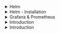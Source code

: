 <details>
<summary>Helm</summary>
<br>

  The term "helm" is often used in the context of navigation and refers to a device used for steering ships or boats. It includes the ship's wheel or tiller and any associated equipment needed to control the direction of the vessel.

  In a broader and more metaphorical sense, "at the helm" is an idiom that means in charge or in a position of leadership. For example, a CEO is at the helm of a company, meaning they're the one steering the company in its strategic direction.

   If you're referring to a different context for the word "helm", please provide more information so I can give a more accurate response.

</details>


<details>
<summary>Helm - Installation</summary>
<br>

  Helm is a package manager for Kubernetes that simplifies deployment of applications and services to your Kubernetes cluster. As of my knowledge cut-off in September 2021, below are the steps to install Helm:

Download the Helm binary
You can download the Helm binary from the Helm GitHub project page. As of my last update, Helm 3 is the latest version and you should use that unless you have a specific need for a different version. The download links for the various operating systems can be found here: https://github.com/helm/helm/releases

Install the Helm binary
Once you've downloaded the Helm binary, you'll need to install it. The process differs depending on your operating system.

On macOS, you can use Homebrew
   -     brew install helm

On Linux, you'll need to manually install the binary. After downloading, you can move it to your bin folder with the following commands:

```
tar -zxvf helm-v3.0.0-linux-amd64.tar.gz
cd linux-amd64
sudo mv helm /usr/local/bin/helm
```

Confirm the Installation
You can confirm that Helm is installed correctly by running the following command in your terminal:
   -     helm version


This should return the version of Helm that you installed.

Please note that to use Helm, you must have a Kubernetes cluster set up and have the kubectl command line (kubectl CLI) installed.
</details>


<details>
<summary>Grafana & Prometheus</summary>
<br>

  What is Grafana?

  Grafana is an open-source platform for monitoring and observability. It allows you to visualize, alert on, and understand your metrics no matter where they are stored. It creates visual dashboards for your data to help you better understand what is happening in real time. You can create your own dashboard from your data or use a pre-created dashboard.
  
  What is Prometheus?
  
  Prometheus is an open-source monitoring system and time series database. It collects metrics from monitored targets by scraping metrics HTTP endpoints. Prometheus is designed for reliability, to be the system you go to during an outage to allow you to quickly diagnose problems.
  
  How do Grafana and Prometheus work together?
  
  Prometheus collects and stores metrics and Grafana visualizes that data. Grafana can query the Prometheus server data source and create dashboard visualizations based on that data. Prometheus and Grafana are often used together in the monitoring and observability stack.
  
  How do you set up Prometheus as a data source in Grafana?
  
  Once you have both Grafana and Prometheus running, you can add Prometheus as a data source in Grafana by following these steps:
  
      Go to Grafana home and click on Configuration (the gear icon on the left), then Data Sources.
      Click Add data source.
      Select Prometheus from the list.
      In the URL box, add your Prometheus server (it's often running on the same machine, so localhost or 127.0.0.1 followed by the port will work).
      Click Save & Test to add the data source.
  
  Can you provide a simple example of a Prometheus query?
  
  Prometheus queries are written in the PromQL language. 
  Here's an example: 
   - the query http_requests_total would give you the total number of HTTP requests recorded by the Prometheus server. You can also get more specific,
 for example
  -  http_requests_total{method="GET", code="200"} would give you the total number of successful GET requests.
  
  How would you set an alert in Grafana?
  
  You can set alerts in Grafana by adding an alert condition to a panel. The process generally involves:
  
      Clicking the title of the panel for which you want to add an alert.
      Clicking Edit.
      On the Alert tab, clicking Create Alert.
      Under Conditions, setting your alerting rule.
      Clicking Save Dashboard.

</details>


<details>
<summary>Introduction</summary>
<br>
  
</details>


<details>
<summary>Introduction</summary>
<br>
  
</details>
